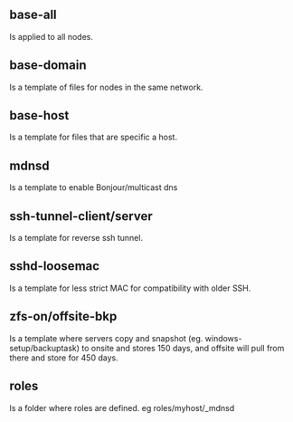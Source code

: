 ## base-all

Is applied to all nodes.

## base-domain

Is a template of files for nodes in the same network.

## base-host

Is a template for files that are specific a host.

## mdnsd

Is a template to enable Bonjour/multicast dns

## ssh-tunnel-client/server

Is a template for reverse ssh tunnel.

## sshd-loosemac

Is a template for less strict MAC for compatibility with older SSH.

## zfs-on/offsite-bkp

Is a template where servers copy and snapshot (eg. windows-setup/backuptask) to onsite and stores 150 days, and offsite will pull from there and store for 450 days.

## roles

Is a folder where roles are defined. eg roles/myhost/_mdnsd
